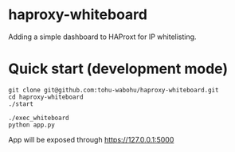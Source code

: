 # haproxy-whiteboard

Adding a simple dashboard to HAProxt for IP whitelisting.

# Quick start (development mode)
```
git clone git@github.com:tohu-wabohu/haproxy-whiteboard.git
cd haproxy-whiteboard
./start

./exec_whiteboard
python app.py
```
App will be exposed through https://127.0.0.1:5000
